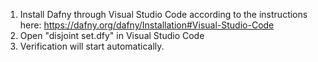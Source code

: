 1. Install Dafny through Visual Studio Code according to the instructions here: https://dafny.org/dafny/Installation#Visual-Studio-Code
2. Open "disjoint set.dfy" in Visual Studio Code
3. Verification will start automatically.
